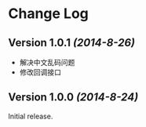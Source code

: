 Change Log
==========

Version 1.0.1 *(2014-8-26)*
----------------------------

- 解决中文乱码问题
- 修改回调接口

Version 1.0.0 *(2014-8-24)*
----------------------------

Initial release.